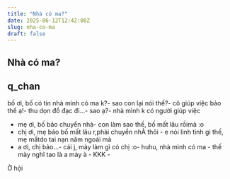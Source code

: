 ```yaml
---
title: "Nhà có ma?"
date: 2025-06-12T12:42:00Z
slug: nha-co-ma
draft: false
---
```


## Nhà có ma?

## q_chan

bố ơi, bố có tin nhà mình có ma k?- sao con lại nói thế?- cô giúp việc bảo thế ạ!- thu dọn đồ đạc đi...- sao ạ?- nhà mình k có người giúp việc
 - mẹ ơi, bố bảo chuyển nhà- con làm sao thế, bố mất lâu rồimà :o
 - chị ơi, mẹ bảo bố mất lâu r,phải chuyển nhÀ thôi - e nói linh tinh gì thế, mẹ mấtdo tai nạn năm ngoái mà 
 - a ơi, chị bảo...- cái j, mày làm gì có chị :o- huhu, nhà mình có ma - thế mày nghĩ tao là a mày à - KKK -
 
Ờ hội